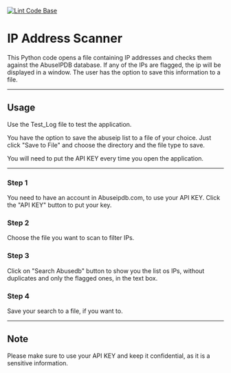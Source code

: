[![Lint Code Base](https://github.com/JoaoAlmeida2675/abuseipscan/actions/workflows/super-linter.yml/badge.svg?branch=main&event=push)](https://github.com/JoaoAlmeida2675/abuseipscan/actions/workflows/super-linter.yml)



<h1>IP Address Scanner</h1>

This Python code opens a file containing IP addresses and checks them against the AbuseIPDB database. If any of the IPs are flagged, the ip will be displayed in a window. The user has the option to save this information to a file.

<hr>

<h2>Usage</h2>

Use the Test_Log file to test the application.

You have the option to save the abuseip list to a file of your choice. Just click "Save to File" and choose the directory and the file type to save.

You will need to put the API KEY every time you open the application.

<hr>

<h3>Step 1</h3>

You need to have an account in Abuseipdb.com, to use your API KEY. Click the "API KEY" button to put your key.

<h3>Step 2</h3>

Choose the file you want to scan to filter IPs.

<h3>Step 3</h3>

Click on "Search Abusedb" button to show you the list os IPs, without duplicates and only the flagged ones, in the text box.

<h3>Step 4</h3>

Save your search to a file, if you want to.

<hr>

<h2>Note</h2>

Please make sure to use your API KEY and keep it confidential, as it is a sensitive information.
